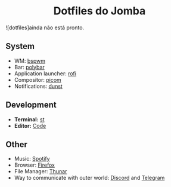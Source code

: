 <h1 align="center">Dotfiles do Jomba</h1>

![dotfiles]ainda não está pronto.


## System
+ WM: [bspwm](https://github.com/baskerville/bspwm)
+ Bar: [polybar](https://github.com/polybar/polybar)
+ Application launcher: [rofi](https://github.com/davatorium/rofi)
+ Compositor: [picom](https://github.com/yshui/picom)
+ Notifications: [dunst](https://github.com/dunst-project/dunst)

## Development
+ **Terminal:** [st](https://st.suckless.org/)
+ **Editor:** [Code](https://github.com/Microsoft/vscode)

## Other
+ Music: [Spotify](https://www.spotify.com/)
+ Browser: [Firefox](https://www.mozilla.org/en-US/firefox/new/)
+ File Manager: [Thunar](https://github.com/xfce-mirror/thunar)
+ Way to communicate with outer world: [Discord](https://discordapp.com/) and [Telegram](https://telegram.org/)
